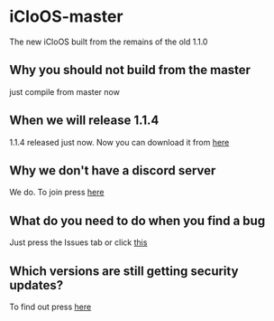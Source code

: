 # iCloOS-master
The new iCloOS built from the remains of the old 1.1.0
## Why you should not build from the master
just compile from master now
## When we will release 1.1.4
1.1.4 released just now. Now you can download it from [here](https://github.com/iCloExecutable/iCloOS/releases/download/114pb/iClosOS.exe)
## Why we don't have a discord server
We do. To join press [here](https://discord.gg/nHagDfWtQc)
## What do you need to do when you find a bug
Just press the Issues tab or click [this](https://github.com/iCloExecutable/icloos-master/issues)
## Which versions are still getting security updates?
To find out press [here](SECURITY.md)
